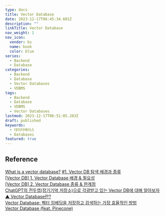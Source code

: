 ```yaml
---
type: docs
title: Vector Database
date: 2023-12-17T06:45:34.601Z
description: ""
linkTitle: Vector Database
nav_weight: 1
nav_icon:
  vendor: bs
  name: book
  color: blue
series:
  - Backend
  - Database
categories:
  - Backend
  - Database
  - Vector Databases
  - VDBMS
tags:
  - Backend
  - Database
  - VDBMS
  - Vector Databases
lastmod: 2023-12-17T06:51:05.283Z
draft: published
keywords:
  - 데이터베이스
  - Databases
featured: true
---
```


## Reference

[What is a vector database?](https://learn.microsoft.com/en-us/semantic-kernel/memories/vector-db)
[#1. Vector DB 탐색 배경과 종류](https://velog.io/@woonge/Vector-DB-%EB%A7%A8%EB%95%85%EC%97%90-%ED%97%A4%EB%94%A9%ED%95%98%EA%B8%B0-1)  
[[Vector DB] 1. Vector Database 배경 & 필요성](https://hotorch.tistory.com/407)  
[[Vector DB] 2. Vector Database 종류 & 한계점](https://hotorch.tistory.com/406)  
[ChatGPT의 전두엽(장기기억 저장소)으로 각광받고 있는 Vector DB에 대해 알아보자](https://devocean.sk.com/blog/techBoardDetail.do?ID=164964&boardType=techBlog)  
[▲ Vector Database란?](https://news.hada.io/topic?id=9147&utm_source=pytorchkr)  
[Vector Database: 벡터 임베딩을 저장하고 검색하는 가장 효율적인 방법](https://smilegate.ai/en/2023/11/07/vector-database-%EB%B2%A1%ED%84%B0-%EC%9E%84%EB%B2%A0%EB%94%A9%EC%9D%84-%EC%A0%80%EC%9E%A5%ED%95%98%EA%B3%A0-%EA%B2%80%EC%83%89%ED%95%98%EB%8A%94-%EA%B0%80%EC%9E%A5-%ED%9A%A8%EC%9C%A8%EC%A0%81/)  
[Vector Database (feat. Pinecone)](https://velog.io/@tura/vector-databases)
